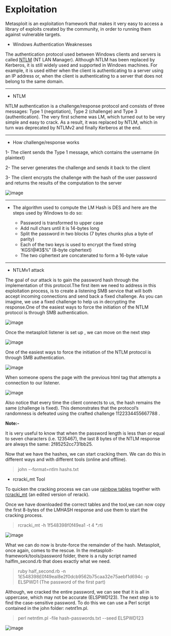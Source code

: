 # Exploitation

Metasploit is an exploitation framework that makes it very easy to access a library of exploits created by the community, in order to running them against vulnerable
targets.


* Windows Authentication Weaknesses

The authentication protocol used between Windows clients and servers is called [NTLM](https://msdn.microsoft.com/en-us/library/windows/desktop/aa378749(v=vs.85).aspx)  (NT LAN Manager). Although NTLM has been replaced by Kerberos, it is still
widely used and supported in Windows machines. For example, it is used either when the client is authenticating to a server using an IP address or, when the client is
authenticating to a server that does not belong to the same domain.

---

* NTLM

NTLM authentication is a challenge/response protocol and consists of three messages: Type 1 (negotiation), Type 2 (challenge) and Type 3 (authentication). The very first scheme was LM, which turned out to be very simple and easy to crack. As a result, it was replaced by NTLM, which in turn was deprecated by NTLMv2 and finally Kerberos at the end.

---

* How challenge/response works

1- The client sends the Type 1 message, which contains the username (in plaintext)

2- The server generates the challenge and sends it back to the client

3- The client encrypts the challenge with the hash of the user password and returns the results of the computation to the server

![image](https://user-images.githubusercontent.com/73122852/232254349-807cf567-d443-4e05-9332-b5c61f9b5f36.png)

---

* The algorithm used to compute the LM Hash is DES and here are the steps used by Windows to do so:

  + Password is transformed to upper case
  + Add null chars until it is 14-bytes long
  + Split the password in two blocks (7 bytes chunks plus a byte of parity)
  + Each of the two keys is used to encrypt the fixed string ‘KGS!@#3$%” (8-byte ciphertext)
  + The two ciphertext are concatenated to form a 16-byte value


---

* NTLMv1 attack

The goal of our attack is to gain the password hash through the implementation of this protocol.The first item we need to address in this exploitation
process, is to create a listening SMB service that will both accept incoming connections and send back a fixed challenge. As you can imagine, we use a fixed challenge to help us in decrypting the response.One of the easiest ways to force the initiation of the NTLM protocol is through SMB authentication.


![image](https://user-images.githubusercontent.com/73122852/232258329-31809542-0f36-49d5-a74f-3b38762458c0.png)

Once the metasploit listener is set up , we can move on the next step

![image](https://user-images.githubusercontent.com/73122852/232258383-f8f5396b-b317-4cae-865f-6a8521556b3b.png)

One of the easiest ways to force the initiation of the NTLM protocol is through SMB authentication.


![image](https://user-images.githubusercontent.com/73122852/232258424-1ff0b22c-1f70-4536-9786-ead9830fbf19.png)

When someone opens the page with the previous html tag that attempts a connection to our listener.

![image](https://user-images.githubusercontent.com/73122852/232258483-90a5f426-8d35-400e-8291-d0efc51f4175.png)


Also notice that every time the client connects to us, the hash remains the same (challenge is fixed). This demonstrates that the protocol’s randomness is defeated using the crafted challenge 1122334455667788 .


**Note:-**

It is very useful to know that when the password length is less than or equal to seven characters (i.e. 1235467), the last 8 bytes of the NTLM response are always the same: 2f85252cc731bb25.


Now that we have the hashes, we can start cracking them. We can do this in different ways and with different tools (online and offline).

> john --format=ntlm hashs.txt

* rcracki_mt  Tool

To quicken the cracking process we can use [rainbow tables](http://project-rainbowcrack.com/table.htm) together with [rcracki_mt](https://github.com/foreni-packages/rcracki_mt) (an edited version of rerack).

Once we have downloaded the correct tables and the tool,we can now copy the first 8-bytes of the LMHASH response and use them to start the cracking process.

> rcracki_mt -h 1f548398f0f49ea1 -t 4 *.rti

![image](https://user-images.githubusercontent.com/73122852/232259381-cd447eec-15b4-475a-8919-2b75f8a898e7.png)

What we can do now is brute-force the remainder of the hash. Metasploit, once again, comes to the rescue. In the metasploit-framework/tools/password folder,
there is a ruby script named halflm_second.rb that does exactly what we need.

> ruby half_second.rb -n  1£548398£0f49eal8e2f0dcb9562b75caa32e75aebf1d694c  -p ELSPWD1 (The password of the first part)


Although, we cracked the entire password, we can see that it is all in uppercase, which may not be accurate (ELSPWD123). The next step is to find the case-sensitive password. To do this we can use a Perl script contained in the john folder: netnt1m.pl.

> perl netntlm.pl -file hash-passwords.txt --seed ELSPWD123


![image](https://user-images.githubusercontent.com/73122852/232331488-935ce2bf-bf44-4344-b942-fbb77786ddb3.png)






























